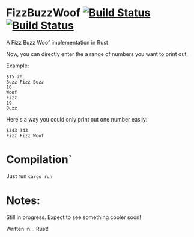 # FizzBuzzWoof [![Build Status](https://travis-ci.org/Carbon-Labs/FizzBuzzWoof.svg)](https://travis-ci.org/Carbon-Labs/FizzBuzzWoof) [![Build Status](https://dockunit.io/svg/Carbon-Labs/FizzBuzzWoof?master&1448022201550)](https://dockunit.io/projects/Carbon-Labs/FizzBuzzWoof)
A Fizz Buzz Woof implementation in Rust

Now, you can directly enter the a range of numbers you want to print out.

Example:

```
$15 20
Buzz Fizz Buzz
16
Woof
Fizz
19
Buzz
```
Here's a way you could only print out one number easily:

```
$343 343
Fizz Fizz Woof
```

# Compilation`

Just run
```cargo run```

# Notes:
Still in progress. Expect to see something cooler soon!

Written in... Rust!
